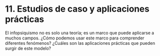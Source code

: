 # 11. Estudios de caso y aplicaciones prácticas

El infopsiquismo no es solo una teoría; es un marco que puede aplicarse a muchos campos. ¿Cómo podemos usar este marco para comprender diferentes fenómenos? ¿Cuáles son las aplicaciones prácticas que pueden surgir de este modelo?

